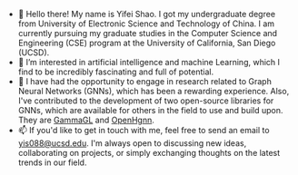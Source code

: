 - 👋 Hello there! My name is Yifei Shao. I got my undergraduate degree from University of Electronic Science and Technology of China. I am currently pursuing my graduate studies in the Computer Science and Engineering (CSE) program at the University of California, San Diego (UCSD).
- 👀 I’m interested in artificial intelligence and machine Learning, which I find to be incredibly fascinating and full of potential.
- 💞️ I have had the opportunity to engage in research related to Graph Neural Networks (GNNs), which has been a rewarding experience. Also, I've contributed to the development of two open-source libraries for GNNs, which are available for others in the field to use and build upon. They are [GammaGL](https://github.com/BUPT-GAMMA/GammaGL) and [OpenHgnn](https://github.com/BUPT-GAMMA/OpenHGNN).
- 📫 If you'd like to get in touch with me, feel free to send an email to yis088@ucsd.edu. I'm always open to discussing new ideas, collaborating on projects, or simply exchanging thoughts on the latest trends in our field. 



<!---
Frankshal/Frankshal is a ✨ special ✨ repository because its `README.md` (this file) appears on your GitHub profile.
You can click the Preview link to take a look at your changes.
--->
